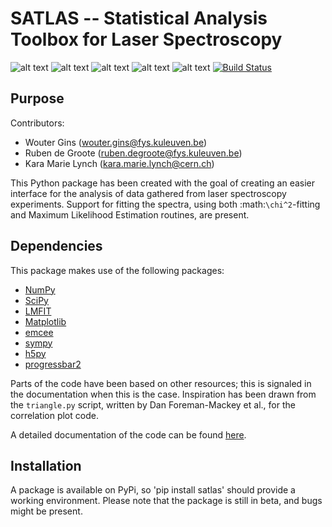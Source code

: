 SATLAS -- Statistical Analysis Toolbox for Laser Spectroscopy
=============================================================
![alt text](https://img.shields.io/badge/DOI-10.5281%2Fzenodo.18444-blue.svg 'DOI Identifier')
![alt text](https://img.shields.io/badge/License-MIT-blue.svg 'License')
![alt text](https://img.shields.io/badge/Python-3.4-green.svg 'Python version')
![alt text](https://img.shields.io/badge/Tested_on-Windows-green.svg 'Supported platform')
![alt text](https://img.shields.io/badge/Not_tested_on-Linux/Mac-red.svg 'Unsupported platform')
[![Build Status](https://travis-ci.org/woutergins/satlas.svg?branch=master)](https://travis-ci.org/woutergins/satlas)


Purpose
-------
Contributors:
* Wouter Gins (wouter.gins@fys.kuleuven.be)
* Ruben de Groote (ruben.degroote@fys.kuleuven.be)
* Kara Marie Lynch (kara.marie.lynch@cern.ch)

This Python package has been created with the goal of creating an easier interface for the analysis of data gathered from laser spectroscopy experiments. Support for fitting the spectra, using both :math:`\chi^2`-fitting and Maximum Likelihood Estimation routines, are present.

Dependencies
------------
This package makes use of the following packages:
* [NumPy](http://www.numpy.org/)
* [SciPy](http://www.scipy.org/)
* [LMFIT](http://lmfit.github.io/lmfit-py/index.html)
* [Matplotlib](http://matplotlib.org/)
* [emcee](http://dan.iel.fm/emcee/current/)
* [sympy](http://www.sympy.org/)
* [h5py](http://docs.h5py.org/en/latest/index.html)
* [progressbar2](http://progressbar-2.readthedocs.org/en/latest/)

Parts of the code have been based on other resources; this is signaled in the documentation when this is the case. Inspiration has been drawn from the `triangle.py` script, written by Dan Foreman-Mackey et al., for the correlation plot code.

A detailed documentation of the code can be found [here](http://woutergins.github.io/satlas/).

Installation
------------
A package is available on PyPi, so 'pip install satlas' should provide a working environment. Please note that the package is still in beta, and bugs might be present.
